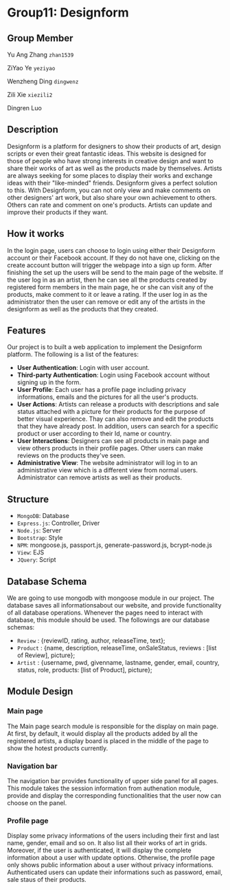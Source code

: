 #  Group11: Designform
## Group Member
Yu Ang Zhang 
```zhan1539```

ZiYao Ye 
```yeziyao```

Wenzheng Ding 
```dingwenz```

Zili Xie 
```xiezili2```

Dingren Luo
## Description
Designform is a platform for designers to show their products of art, design scripts or even their great fantastic ideas. This website is designed for those of people who have strong interests in creative design and want to share their works of art as well as the products made by themselves. Artists are always seeking for some places to display their works and exchange ideas with their "like-minded" friends. Designform gives a perfect solution to this. With Designform, you can not only view and make comments on other designers' art work, but also share your own achievement to others. Others can rate and comment on one's products. Artists can update and improve their products if they want.


## How it works
In the login page, users can choose to login using either their Designform account or their Facebook account. If they do not have one, clicking on the create account button will trigger the webpage into a sign up form. After finishing the set up the users will be send to the main page of the website. If the user log in as an artist, then he can see all the products created by registered form members in the main page, he or she can visit any of the products, make comment to it or leave a rating. If the user log in as the administrator then the user can remove or edit any of the artists in the designform as well as the products that they created.


## Features
Our project is to built a web application to implement the Designform platform. The following is a list of the features:

- **User Authentication**: Login with user account. 
- **Third-party Authentication**:  Login using Facebook account without signing up in the form.
- **User Profile**: Each user has a profile page including privacy informations, emails and the pictures for all the user's products.
- **User Actions**: Artists can release a products with descriptions and sale status attached with a picture for their products for the purpose of better visual experience. Thay can also remove and edit the products that they have already post. In addition, users can search for a specific product or user according to their Id, name or country.
- **User Interactions**: Designers can see all products in main page and view others products in their profile pages. Other users can make reviews on the products they've seen. 
- **Administrative View**: The website administrator will log in to an administrative view which is a different view from normal users. Administrator can remove artists as well as their products.


## Structure

- ``MongoDB``: Database
- ``Express.js``: Controller, Driver
- ``Node.js``: Server
- ``Bootstrap``: Style
- ``NPM``: mongoose.js, passport.js, generate-password.js, bcrypt-node.js
- ``View``: EJS
- ``JQuery``: Script

## Database Schema
We are going to use mongodb with mongoose module in our project. The database saves all informationsabout our website, and provide functionality of all database operations. Whenever the pages need to interact with database, this module should be used.
The followings are our database schemas:
- `Review` : {reviewID, rating, author, releaseTime, text};
- `Product` : {name, description, releaseTime, onSaleStatus, reviews : [list of Review], picture};
- `Artist` : {username, pwd, givenname, lastname, gender, email, country, status, role, products: [list of Product], picture};


## Module Design

### Main page
The Main page search module is responsible for the display on main page. At first, by default, it would display all the products added by all the registered artists, a display board is placed in the middle of the page to show the hotest products currently.

### Navigation bar
The navigation bar provides functionality of upper side panel for all pages. This module takes the session information from authenation module, provide and display the corresponding functionalities that the user now can choose on the panel. 

### Profile page
Display some privacy informations of the users including their first and last name, gender, email and so on. It also list all their works of art in grids. Moreover, if the user is authenticated, it will display the complete information about a user with update options. Otherwise, the profile page only shows public information about a user without privacy informations. Authenticated users can update their informations such as password, email, sale staus of their products.



